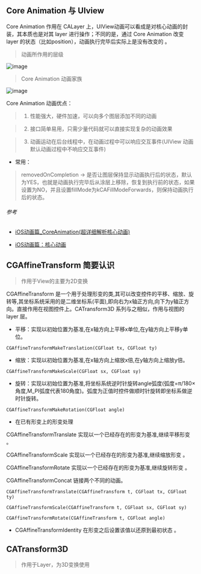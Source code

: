 ## Core Animation 与 UIview

Core Animation 作用在 CALayer 上，UIView动画可以看成是对核心动画的封装，其本质也是对其 layer 进行操作；不同的是，通过 Core Animation 改变 layer 的状态（比如position），动画执行完毕后实际上是没有改变的 。

> 动画所作用的层级

![image](https://github.com/itwyhuaing/OC-WYH/blob/master/动画/image/animation_1.png)


> Core Animation 动画家族

![image](https://github.com/itwyhuaing/OC-WYH/blob/master/动画/image/animation_2.png)



Core Animation 动画优点：

  > 1. 性能强大，硬件加速，可以向多个图层添加不同的动画

  > 2. 接口简单易用，只需少量代码就可以直接实现复杂的动画效果

  > 3. 动画运动在后台线程中，在动画过程中可以响应交互事件(UIView 动画默认动画过程中不响应交互事件)


* 常用：
> removedOnCompletion -> 是否让图层保持显示动画执行后的状态，默认为YES，也就是动画执行完毕后从涂层上移除，恢复到执行前的状态，如果设置为NO，并且设置fillMode为kCAFillModeForwards，则保持动画执行后的状态。

###### 参考

* [iOS动画篇_CoreAnimation(超详细解析核心动画)](http://www.cocoachina.com/ios/20170623/19612.html)

* [iOS动画篇：核心动画](https://www.jianshu.com/p/d05d19f70bac)


## CGAffineTransform 简要认识

> 作用于View的主要为2D变换

CGAffineTransform 是一个用于处理形变的类,其可以改变控件的平移、缩放、旋转等,其坐标系统采用的是二维坐标系(平面),即向右为x轴正方向,向下为y轴正方向。直接作用在视图控件上。CATransform3D 系列与之相似，作用与视图的 layer 层。


* 平移：实现以初始位置为基准,在x轴方向上平移x单位,在y轴方向上平移y单位。

```
CGAffineTransformMakeTranslation(CGFloat tx, CGFloat ty)
```


* 缩放：实现以初始位置为基准,在x轴方向上缩放x倍,在y轴方向上缩放y倍。


```
CGAffineTransformMakeScale(CGFloat sx, CGFloat sy)
```


* 旋转：实现以初始位置为基准,将坐标系统逆时针旋转angle弧度(弧度=π/180×角度,M_PI弧度代表180角度)。弧度为正值时控件做顺时针旋转即坐标系做逆时针旋转。

```
CGAffineTransformMakeRotation(CGFloat angle)
```

* 在已有形变上的形变处理

CGAffineTransformTranslate      实现以一个已经存在的形变为基准,继续平移形变 。

CGAffineTransformScale          实现以一个已经存在的形变为基准,继续缩放形变 。

CGAffineTransformRotate         实现以一个已经存在的形变为基准,继续旋转形变 。

CGAffineTransformConcat         链接两个不同的动画。

```
CGAffineTransformTranslate(CGAffineTransform t, CGFloat tx, CGFloat ty)

CGAffineTransformScale(CGAffineTransform t, CGFloat sx, CGFloat sy)

CGAffineTransformRotate(CGAffineTransform t, CGFloat angle)
```

* CGAffineTransformIdentity  在形变之后设置该值以还原到最初状态 。

## CATransform3D

> 作用于Layer，为3D变换使用

